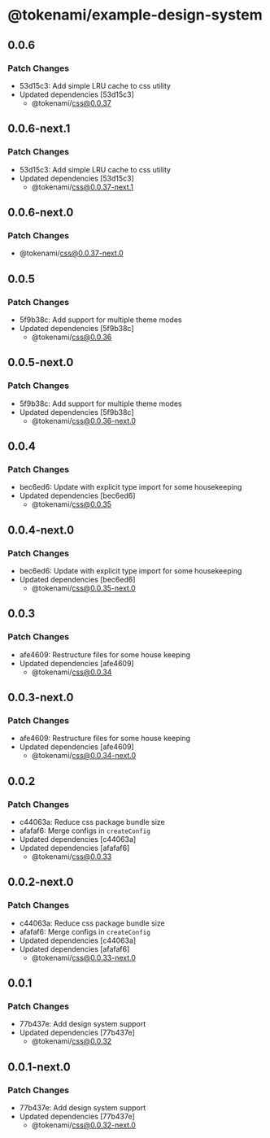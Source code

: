 # @tokenami/example-design-system

## 0.0.6

### Patch Changes

- 53d15c3: Add simple LRU cache to css utility
- Updated dependencies [53d15c3]
  - @tokenami/css@0.0.37

## 0.0.6-next.1

### Patch Changes

- 53d15c3: Add simple LRU cache to css utility
- Updated dependencies [53d15c3]
  - @tokenami/css@0.0.37-next.1

## 0.0.6-next.0

### Patch Changes

- @tokenami/css@0.0.37-next.0

## 0.0.5

### Patch Changes

- 5f9b38c: Add support for multiple theme modes
- Updated dependencies [5f9b38c]
  - @tokenami/css@0.0.36

## 0.0.5-next.0

### Patch Changes

- 5f9b38c: Add support for multiple theme modes
- Updated dependencies [5f9b38c]
  - @tokenami/css@0.0.36-next.0

## 0.0.4

### Patch Changes

- bec6ed6: Update with explicit type import for some housekeeping
- Updated dependencies [bec6ed6]
  - @tokenami/css@0.0.35

## 0.0.4-next.0

### Patch Changes

- bec6ed6: Update with explicit type import for some housekeeping
- Updated dependencies [bec6ed6]
  - @tokenami/css@0.0.35-next.0

## 0.0.3

### Patch Changes

- afe4609: Restructure files for some house keeping
- Updated dependencies [afe4609]
  - @tokenami/css@0.0.34

## 0.0.3-next.0

### Patch Changes

- afe4609: Restructure files for some house keeping
- Updated dependencies [afe4609]
  - @tokenami/css@0.0.34-next.0

## 0.0.2

### Patch Changes

- c44063a: Reduce css package bundle size
- afafaf6: Merge configs in `createConfig`
- Updated dependencies [c44063a]
- Updated dependencies [afafaf6]
  - @tokenami/css@0.0.33

## 0.0.2-next.0

### Patch Changes

- c44063a: Reduce css package bundle size
- afafaf6: Merge configs in `createConfig`
- Updated dependencies [c44063a]
- Updated dependencies [afafaf6]
  - @tokenami/css@0.0.33-next.0

## 0.0.1

### Patch Changes

- 77b437e: Add design system support
- Updated dependencies [77b437e]
  - @tokenami/css@0.0.32

## 0.0.1-next.0

### Patch Changes

- 77b437e: Add design system support
- Updated dependencies [77b437e]
  - @tokenami/css@0.0.32-next.0
